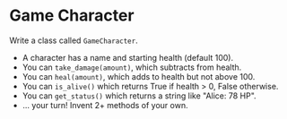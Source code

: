 # Game Character

Write a class called `GameCharacter`.

- A character has a name and starting health (default 100).
- You can `take_damage(amount)`, which subtracts from health.
- You can `heal(amount)`, which adds to health but not above 100.
- You can `is_alive()` which returns True if health > 0, False otherwise.
- You can `get_status()` which returns a string like "Alice: 78 HP".
- ... your turn!  Invent 2+ methods of your own.
